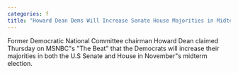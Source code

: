 ```yaml
---
categories: f
title: "Howard Dean Dems Will Increase Senate House Majorities in Midterm Election"
---
```

Former Democratic National Committee chairman Howard Dean claimed Thursday on MSNBC"s "The Beat" that the Democrats will increase their majorities in both the U.S Senate and House in November"s midterm election.